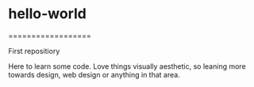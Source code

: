 # hello-world
==================

First repositiory

Here to learn some code. Love things visually aesthetic, so leaning more towards design, web design or anything in that area.
